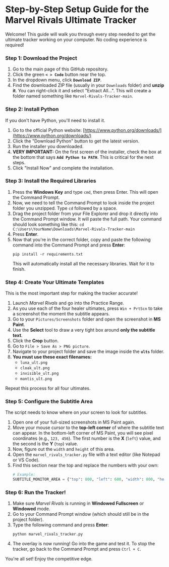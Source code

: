 # Step-by-Step Setup Guide for the Marvel Rivals Ultimate Tracker

Welcome! This guide will walk you through every step needed to get the ultimate tracker working on your computer. No coding experience is required!

### **Step 1: Download the Project**

1.  Go to the main page of this GitHub repository.
2.  Click the green **`< > Code`** button near the top.
3.  In the dropdown menu, click **`Download ZIP`**.
4.  Find the downloaded ZIP file (usually in your `Downloads` folder) and **unzip it**. You can right-click it and select "Extract All...". This will create a folder named something like `Marvel-Rivals-Tracker-main`.

### **Step 2: Install Python**

If you don't have Python, you'll need to install it.

1.  Go to the official Python website: [https://www.python.org/downloads/](https://www.python.org/downloads/)
2.  Click the "Download Python" button to get the latest version.
3.  Run the installer you downloaded.
4.  **VERY IMPORTANT:** On the first screen of the installer, check the box at the bottom that says **`Add Python to PATH`**. This is critical for the next steps.
5.  Click "Install Now" and complete the installation.

### **Step 3: Install the Required Libraries**

1.  Press the **Windows Key** and type `cmd`, then press Enter. This will open the Command Prompt.
2.  Now, we need to tell the Command Prompt to look inside the project folder you unzipped. Type `cd` followed by a space.
3.  Drag the project folder from your File Explorer and drop it directly into the Command Prompt window. It will paste the full path. Your command should look something like this: `cd C:\Users\YourName\Downloads\Marvel-Rivals-Tracker-main`
4.  Press **Enter**.
5.  Now that you're in the correct folder, copy and paste the following command into the Command Prompt and press **Enter**:
    ```
    pip install -r requirements.txt
    ```
    This will automatically install all the necessary libraries. Wait for it to finish.

### **Step 4: Create Your Ultimate Templates**

This is the most important step for making the tracker accurate!

1.  Launch *Marvel Rivals* and go into the Practice Range.
2.  As you use each of the four healer ultimates, press `Win + PrtScn` to take a screenshot the moment the subtitle appears.
3.  Go to your `Pictures/Screenshots` folder and open the screenshot in **MS Paint**.
4.  Use the **Select** tool to draw a very tight box around **only the subtitle text**.
5.  Click the **Crop** button.
6.  Go to `File > Save As > PNG picture`.
7.  Navigate to your project folder and save the image inside the **`ults`** folder.
8.  **You must use these exact filenames:**
    -   `luna_ult.png`
    -   `cloak_ult.png`
    -   `invisible_ult.png`
    -   `mantis_ult.png`

Repeat this process for all four ultimates.

### **Step 5: Configure the Subtitle Area**

The script needs to know where on *your* screen to look for subtitles.

1.  Open one of your full-sized screenshots in MS Paint again.
2.  Move your mouse cursor to the **top-left corner** of where the subtitle text can appear. In the bottom-left corner of MS Paint, you will see pixel coordinates (e.g., `123, 456`). The first number is the **X** (`left`) value, and the second is the **Y** (`top`) value.
3.  Now, figure out the `width` and `height` of this area.
4.  Open the `marvel_rivals_tracker.py` file with a text editor (like Notepad or VS Code).
5.  Find this section near the top and replace the numbers with your own:
    ```python
    # Example:
    SUBTITLE_MONITOR_AREA = {"top": 800, "left": 600, "width": 800, "height": 150}
    ```

### **Step 6: Run the Tracker!**

1.  Make sure *Marvel Rivals* is running in **Windowed Fullscreen** or **Windowed** mode.
2.  Go to your Command Prompt window (which should still be in the project folder).
3.  Type the following command and press **Enter**:
    ```
    python marvel_rivals_tracker.py
    ```
4.  The overlay is now running! Go into the game and test it. To stop the tracker, go back to the Command Prompt and press `Ctrl + C`.

You're all set! Enjoy the competitive edge.
